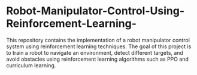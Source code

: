 # Robot-Manipulator-Control-Using-Reinforcement-Learning-
This repository contains the implementation of a robot manipulator control system using reinforcement learning techniques. The goal of this project is to train a robot to navigate an environment, detect different targets, and avoid obstacles using reinforcement learning algorithms such as PPO and curriculum learning.
